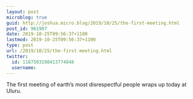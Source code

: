 ```yaml
---
layout: post
microblog: true
guid: http://joshua.micro.blog/2019/10/25/the-first-meeting.html
post_id: 961907
date: 2019-10-25T09:56:37+1100
lastmod: 2019-10-25T09:56:37+1100
type: post
url: /2019/10/25/the-first-meeting.html
twitter:
  id: 1187503198413774848
  username: 
---
```

The first meeting of earth’s most disrespectful people wraps up today at Uluru.
